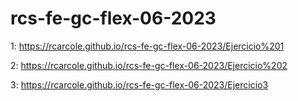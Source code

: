 # rcs-fe-gc-flex-06-2023

1:
https://rcarcole.github.io/rcs-fe-gc-flex-06-2023/Ejercicio%201

2:
https://rcarcole.github.io/rcs-fe-gc-flex-06-2023/Ejercicio%202

3:
https://rcarcole.github.io/rcs-fe-gc-flex-06-2023/Ejercicio3
